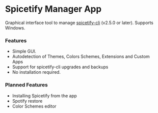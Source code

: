 # Spicetify Manager App
Graphical interface tool to manage <a href="https://github.com/khanhas/spicetify-cli">spicetify-cli</a> (v2.5.0 or later). Supports Windows.

### Features
 - Simple GUI.
 - Autodetection of Themes, Colors Schemes, Extensions and Custom Apps
 - Support for spicetify-cli upgrades and backups
 - No installation required.

### Planned Features
 - Installing Spicetify from the app
 - Spotify restore
 - Color Schemes editor
